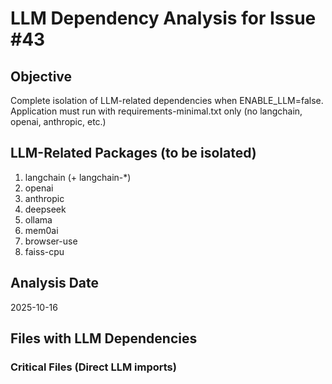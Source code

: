 # LLM Dependency Analysis for Issue #43

## Objective
Complete isolation of LLM-related dependencies when ENABLE_LLM=false.
Application must run with requirements-minimal.txt only (no langchain, openai, anthropic, etc.)

## LLM-Related Packages (to be isolated)
1. langchain (+ langchain-*)
2. openai
3. anthropic
4. deepseek
5. ollama
6. mem0ai
7. browser-use
8. faiss-cpu

## Analysis Date
2025-10-16

## Files with LLM Dependencies

### Critical Files (Direct LLM imports)
